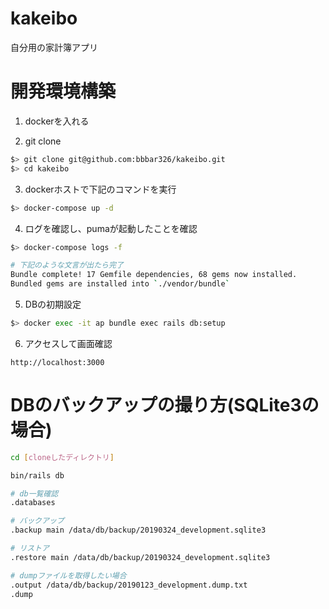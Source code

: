 # kakeibo
自分用の家計簿アプリ

# 開発環境構築

1. dockerを入れる

2. git clone

```bash
$> git clone git@github.com:bbbar326/kakeibo.git
$> cd kakeibo
```

3. dockerホストで下記のコマンドを実行

```bash
$> docker-compose up -d
```

4. ログを確認し、pumaが起動したことを確認

```bash
$> docker-compose logs -f

# 下記のような文言が出たら完了
Bundle complete! 17 Gemfile dependencies, 68 gems now installed.
Bundled gems are installed into `./vendor/bundle`
```

5. DBの初期設定

```bash
$> docker exec -it ap bundle exec rails db:setup
```

6. アクセスして画面確認

```
http://localhost:3000
```

# DBのバックアップの撮り方(SQLite3の場合)

```bash
cd [cloneしたディレクトリ]

bin/rails db

# db一覧確認
.databases

# バックアップ
.backup main /data/db/backup/20190324_development.sqlite3

# リストア
.restore main /data/db/backup/20190324_development.sqlite3

# dumpファイルを取得したい場合
.output /data/db/backup/20190123_development.dump.txt
.dump

```
